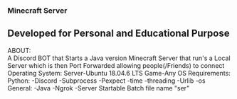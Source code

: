 ### Minecraft Server
## Developed for Personal and Educational Purpose
ABOUT:</br>
    A Discord BOT that Starts a Java version Minecraft Server that run's a Local Server 
    which is then Port Forwarded allowing people(/Friends) to connect
Operating System:
    Server-Ubuntu 18.04.6 LTS
    Game-Any OS
Requirements:
  Python:
    -Discord
    -Subprocess
    -Pexpect
    -time
    -threading
    -Urlib
    -os
 General:
    -Java
    -Ngrok
    -Server Startable Batch file name "ser"
